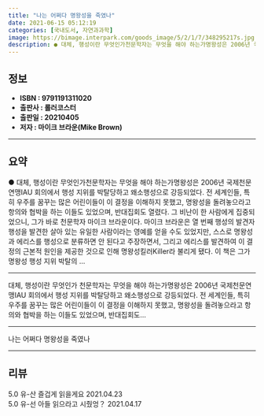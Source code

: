 ```yaml
---
title: "나는 어쩌다 명왕성을 죽였나"
date: 2021-06-15 05:12:19
categories: [국내도서, 자연과과학]
image: https://bimage.interpark.com/goods_image/5/2/1/7/348295217s.jpg
description: ● 대체, 행성이란 무엇인가천문학자는 무엇을 해야 하는가명왕성은 2006년 국제천문연맹IAU 회의에서 행성 지위를 박탈당하고 왜소행성으로 강등되었다. 전 세계인들, 특히 우주를 꿈꾸는 많은 어린이들이 이 결정을 이해하지 못했고, 명왕성을 돌려놓으라고 항의와 협박을 하는 이들도 있었으며
---
```


## **정보**

- **ISBN : 9791191311020**
- **출판사 : 롤러코스터**
- **출판일 : 20210405**
- **저자 : 마이크 브라운(Mike Brown)**

------



## **요약**

●  대체, 행성이란 무엇인가천문학자는 무엇을 해야 하는가명왕성은 2006년 국제천문연맹IAU 회의에서 행성 지위를 박탈당하고 왜소행성으로 강등되었다. 전 세계인들, 특히 우주를 꿈꾸는 많은 어린이들이 이 결정을 이해하지 못했고, 명왕성을 돌려놓으라고 항의와 협박을 하는 이들도 있었으며, 반대집회도 열렸다. 그 비난이 한 사람에게 집중되었으니, 그가 바로 천문학자 마이크 브라운이다. 마이크 브라운은 열 번째 행성의 발견자 행성을 발견한 살아 있는 유일한 사람이라는 영예를 얻을 수도 있었지만, 스스로 명왕성과 에리스를 행성으로 분류하면 안 된다고 주장하면서, 그리고 에리스를 발견하여 이 결정의 근본적 원인을 제공한 것으로 인해 명왕성킬러Killer라 불리게 됐다. 이 책은 그가 명왕성 행성 지위 박탈의 ...

------

대체, 행성이란 무엇인가
천문학자는 무엇을 해야 하는가명왕성은 2006년 국제천문연맹IAU 회의에서 행성 지위를 박탈당하고 왜소행성으로 강등되었다. 전 세계인들, 특히 우주를 꿈꾸는 많은 어린이들이 이 결정을 이해하지 못했고, 명왕성을 돌려놓으라고 항의와 협박을 하는 이들도 있었으며, 반대집회도... 

------


나는 어쩌다 명왕성을 죽였나 

------


## **리뷰** 

5.0 유-산 즐겁게 읽을게요 2021.04.23 <br/>5.0 유-선 아들 읽으라고 시줬엉？ 2021.04.17 <br/>